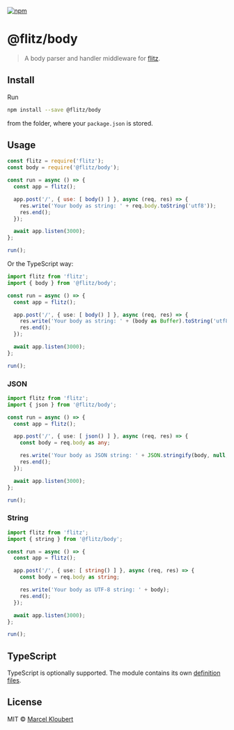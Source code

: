 [![npm](https://img.shields.io/npm/v/@flitz/body.svg)](https://www.npmjs.com/package/@flitz/body)

# @flitz/body

> A body parser and handler middleware for [flitz](https://github.com/flitz-js/flitz).

## Install

Run

```bash
npm install --save @flitz/body
```

from the folder, where your `package.json` is stored.

## Usage

```javascript
const flitz = require('flitz');
const body = require('@flitz/body');

const run = async () => {
  const app = flitz();

  app.post('/', { use: [ body() ] }, async (req, res) => {
    res.write('Your body as string: ' + req.body.toString('utf8'));
    res.end();
  });

  await app.listen(3000);
};

run();
```

Or the TypeScript way:

```typescript
import flitz from 'flitz';
import { body } from '@flitz/body';

const run = async () => {
  const app = flitz();

  app.post('/', { use: [ body() ] }, async (req, res) => {
    res.write('Your body as string: ' + (body as Buffer).toString('utf8'));
    res.end();
  });

  await app.listen(3000);
};

run();
```

### JSON

```typescript
import flitz from 'flitz';
import { json } from '@flitz/body';

const run = async () => {
  const app = flitz();

  app.post('/', { use: [ json() ] }, async (req, res) => {
    const body = req.body as any;

    res.write('Your body as JSON string: ' + JSON.stringify(body, null, 2));
    res.end();
  });

  await app.listen(3000);
};

run();
```

### String

```typescript
import flitz from 'flitz';
import { string } from '@flitz/body';

const run = async () => {
  const app = flitz();

  app.post('/', { use: [ string() ] }, async (req, res) => {
    const body = req.body as string;

    res.write('Your body as UTF-8 string: ' + body);
    res.end();
  });

  await app.listen(3000);
};

run();
```

## TypeScript

TypeScript is optionally supported. The module contains its own [definition files](https://www.typescriptlang.org/docs/handbook/declaration-files/introduction.html).

## License

MIT © [Marcel Kloubert](https://github.com/mkloubert)
